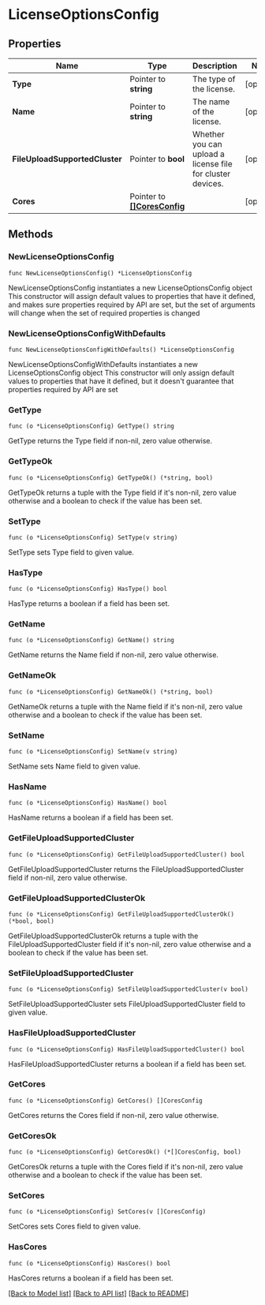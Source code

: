 # LicenseOptionsConfig

## Properties

Name | Type | Description | Notes
------------ | ------------- | ------------- | -------------
**Type** | Pointer to **string** | The type of the license. | [optional] 
**Name** | Pointer to **string** | The name of the license. | [optional] 
**FileUploadSupportedCluster** | Pointer to **bool** | Whether you can upload a license file for cluster devices. | [optional] 
**Cores** | Pointer to [**[]CoresConfig**](CoresConfig.md) |  | [optional] 

## Methods

### NewLicenseOptionsConfig

`func NewLicenseOptionsConfig() *LicenseOptionsConfig`

NewLicenseOptionsConfig instantiates a new LicenseOptionsConfig object
This constructor will assign default values to properties that have it defined,
and makes sure properties required by API are set, but the set of arguments
will change when the set of required properties is changed

### NewLicenseOptionsConfigWithDefaults

`func NewLicenseOptionsConfigWithDefaults() *LicenseOptionsConfig`

NewLicenseOptionsConfigWithDefaults instantiates a new LicenseOptionsConfig object
This constructor will only assign default values to properties that have it defined,
but it doesn't guarantee that properties required by API are set

### GetType

`func (o *LicenseOptionsConfig) GetType() string`

GetType returns the Type field if non-nil, zero value otherwise.

### GetTypeOk

`func (o *LicenseOptionsConfig) GetTypeOk() (*string, bool)`

GetTypeOk returns a tuple with the Type field if it's non-nil, zero value otherwise
and a boolean to check if the value has been set.

### SetType

`func (o *LicenseOptionsConfig) SetType(v string)`

SetType sets Type field to given value.

### HasType

`func (o *LicenseOptionsConfig) HasType() bool`

HasType returns a boolean if a field has been set.

### GetName

`func (o *LicenseOptionsConfig) GetName() string`

GetName returns the Name field if non-nil, zero value otherwise.

### GetNameOk

`func (o *LicenseOptionsConfig) GetNameOk() (*string, bool)`

GetNameOk returns a tuple with the Name field if it's non-nil, zero value otherwise
and a boolean to check if the value has been set.

### SetName

`func (o *LicenseOptionsConfig) SetName(v string)`

SetName sets Name field to given value.

### HasName

`func (o *LicenseOptionsConfig) HasName() bool`

HasName returns a boolean if a field has been set.

### GetFileUploadSupportedCluster

`func (o *LicenseOptionsConfig) GetFileUploadSupportedCluster() bool`

GetFileUploadSupportedCluster returns the FileUploadSupportedCluster field if non-nil, zero value otherwise.

### GetFileUploadSupportedClusterOk

`func (o *LicenseOptionsConfig) GetFileUploadSupportedClusterOk() (*bool, bool)`

GetFileUploadSupportedClusterOk returns a tuple with the FileUploadSupportedCluster field if it's non-nil, zero value otherwise
and a boolean to check if the value has been set.

### SetFileUploadSupportedCluster

`func (o *LicenseOptionsConfig) SetFileUploadSupportedCluster(v bool)`

SetFileUploadSupportedCluster sets FileUploadSupportedCluster field to given value.

### HasFileUploadSupportedCluster

`func (o *LicenseOptionsConfig) HasFileUploadSupportedCluster() bool`

HasFileUploadSupportedCluster returns a boolean if a field has been set.

### GetCores

`func (o *LicenseOptionsConfig) GetCores() []CoresConfig`

GetCores returns the Cores field if non-nil, zero value otherwise.

### GetCoresOk

`func (o *LicenseOptionsConfig) GetCoresOk() (*[]CoresConfig, bool)`

GetCoresOk returns a tuple with the Cores field if it's non-nil, zero value otherwise
and a boolean to check if the value has been set.

### SetCores

`func (o *LicenseOptionsConfig) SetCores(v []CoresConfig)`

SetCores sets Cores field to given value.

### HasCores

`func (o *LicenseOptionsConfig) HasCores() bool`

HasCores returns a boolean if a field has been set.


[[Back to Model list]](../README.md#documentation-for-models) [[Back to API list]](../README.md#documentation-for-api-endpoints) [[Back to README]](../README.md)


